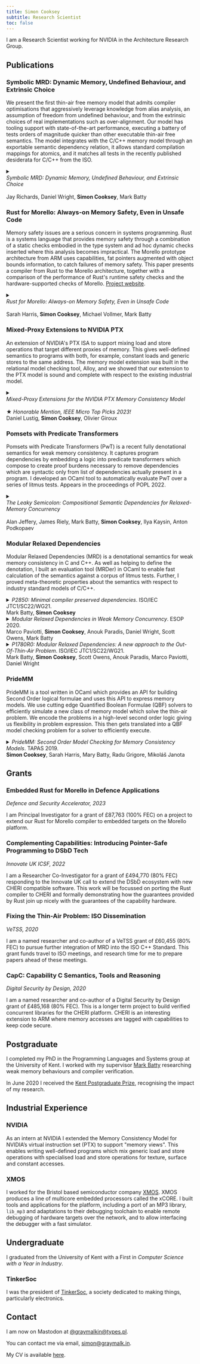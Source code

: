 ```yaml
---
title: Simon Cooksey
subtitle: Research Scientist
toc: false
---
```


I am a Research Scientist working for NVIDIA in the Architecture Research Group.

## Publications
### Symbolic MRD: Dynamic Memory, Undefined Behaviour, and Extrinsic Choice
We present the first thin-air free memory model that admits compiler optimisations that aggressively leverage knowledge from alias analysis, an assumption of freedom from undefined behaviour, and from the extrinsic choices of real implementations such as over-alignment.
Our model has tooling support with state-of-the-art performance, executing a battery of tests orders of magnitude quicker than other executable thin-air free semantics.
The model integrates with the C/C++ memory model through an exportable semantic dependency relation, it allows standard compilation mappings for atomics, and it matches all tests in the recently published desiderata for C/C++ from the ISO.

<details class="pub">
<summary>
<div><i>Symbolic MRD: Dynamic Memory, Undefined Behaviour, and Extrinsic Choice</i></div>
<br />
Jay Richards, Daniel Wright, <b>Simon Cooksey</b>, Mark Batty
</summary>
<a href="/papers/oopsla25.pdf" target="_blank">[PDF]</a>
<pre language="BibTeX">
To follow at OOPSLA 2025.
</pre>
</details>

### Rust for Morello: Always-on Memory Safety, Even in Unsafe Code
Memory safety issues are a serious concern in systems programming.
Rust is a systems language that provides memory safety through a combination of a static checks embodied in the type system and ad hoc dynamic checks inserted where this analysis becomes impractical.
The Morello prototype architecture from ARM uses capabilities, fat pointers augmented with object bounds information, to catch failures of memory safety.
This paper presents a compiler from Rust to the Morello architecture, together with a comparison of the performance of Rust's runtime safety checks and the hardware-supported checks of Morello.
[Project website](https://www.cs.kent.ac.uk/people/staff/mjb211/rust/index.htm).

<details class="pub">
<summary>
<div><i>Rust for Morello: Always-on Memory Safety, Even in Unsafe Code</i></div>
<br />
Sarah Harris, <b>Simon Cooksey</b>, Michael Vollmer, Mark Batty
</summary>
<a href="/papers/ecoop23.pdf" target="_blank">[PDF]</a> | <a href="https://github.com/kent-weak-memory/rust" target="_blank">[GitHub]</a>
<pre language="BibTeX">
@InProceedings{SHarris:2023,
  author ={Harris, Sarah and Cooksey, Simon and Vollmer, Michael and Batty, Mark},
  title ={{Rust for Morello: Always-On Memory Safety, Even in Unsafe Code}},
  booktitle ={37th European Conference on Object-Oriented Programming (ECOOP 2023)},
  pages ={39:1--39:27},
  series ={Leibniz International Proceedings in Informatics (LIPIcs)},
  ISBN ={978-3-95977-281-5},
  ISSN ={1868-8969},
  year ={2023},
  volume ={263},
  editor ={Ali, Karim and Salvaneschi, Guido},
  publisher ={Schloss Dagstuhl -- Leibniz-Zentrum f{\"u}r Informatik},
  address ={Dagstuhl, Germany},
  URL ={https://drops.dagstuhl.de/opus/volltexte/2023/18232},
  URN ={urn:nbn:de:0030-drops-182322},
  doi ={10.4230/LIPIcs.ECOOP.2023.39},
  annote ={Keywords: Compilers, Rust, Memory Safety, CHERI}
}</pre>
</details>

### Mixed-Proxy Extensions to NVIDIA PTX

An extension of NVIDIA's PTX ISA to support mixing load and store operations that target different proxies of memory. This gives well-defined semantics to programs with both, for example, constant loads and generic stores to the same address.
The memory model extension was built in the relational model checking tool, Alloy, and we showed that our extension to the PTX model is sound and complete with respect to the existing industrial model.

<details class="pub">
<summary>
<div><i>Mixed-Proxy Extensions for the NVIDIA PTX Memory Consistency Model</i></div>
<br />
★ <i>Honorable Mention, IEEE Micro Top Picks 2023!</i>
<br />
Daniel Lustig, <b>Simon Cooksey</b>, Olivier Giroux
</summary>
<a href="papers/isca22.pdf" target="_blank">[PDF]</a>
<pre language="BibTeX">@inproceedings{DLustig:2022,
  author = {Lustig, Daniel and Cooksey, Simon and Giroux, Olivier},
  title = {Mixed-Proxy Extensions for the NVIDIA PTX Memory Consistency Model: Industrial Product},
  booktitle = {Proceedings of the 49th Annual International Symposium on Computer Architecture},
  pages = {1058-1070},
  publisher = {Association for Computing Machinery},
  year = {2022},
  isbn = {9781450386104},
  address = {New York, NY, USA},
  url = {https://doi.org/10.1145/3470496.3533045},
  doi = {10.1145/3470496.3533045},
  numpages = {13},
  location = {New York, New York},
  series = {ISCA '22}
}</pre>
</details>


### Pomsets with Predicate Transformers

Pomsets with Predicate Transformers (PwT) is a recent fully denotational semantics for weak memory consistency.
It captures program dependencies by embedding a logic into predicate transformers which compose to create proof burdens necessary to remove dependencies which are syntactic only from list of dependencies actually present in a program.
I developed an OCaml tool to automatically evaluate PwT over a series of litmus tests. Appears in the proceedings of POPL 2022.

<details class="pub">
<summary>
<div><i>The Leaky Semicolon: Compositional Semantic Dependencies for Relaxed-Memory Concurrency</i></div>
<br >
Alan Jeffery, James Riely, Mark Batty, <b>Simon Cooksey</b>, Ilya Kaysin, Anton Podkopaev
</summary>
<a href="papers/popl22.pdf" target="_blank">[PDF]</a>
<pre language="BibTeX">@inproceedings{AJeffrey:2022,
  title={The Leaky Semicolon: Compositional Semantic Dependencies for Relaxed-Memory Concurrency},
  author={Jeffrey, Alan and Riely, James and Batty, Mark and Cooksey, Simon and Kaysin, Ilya and Podkopaev, Anton},
  booktitle={Proceedings of the 49th {ACM} {SIGPLAN} Symposium on Principles of Programming Languages, {POPL} 2022, Philadelphia, USA, January 18-20, 2022},
  editor={Rajeev Alur and Hongseok Yang},
  pages={54--84},
  publisher={{ACM}},
  year={2022},
  url={https://doi.org/10.1145/3498716}
}
</pre>
</details>

### Modular Relaxed Dependencies

Modular Relaxed Dependencies (MRD) is a denotational semantics for weak memory consistency in C and C++.
As well as helping to define the denotation, I built an evaluation tool (MRDer) in OCaml to enable fast calculation of the semantics against a corpus of litmus tests.
Further, I proved meta-theoretic properties about the semantics with respect to industry standard models of C/C++.

<details class="pub">
<summary>
<i>P2850: Minimal compiler preserved dependencies</i>.
ISO/IEC JTC1/SC22/WG21.
<br >
Mark Batty, <b>Simon Cooksey</b>
</summary>
<a href="/iso-papers/p2850/p2850r0.html" rel="noreferrer" target="_blank">Online working document</a>
<pre language="BibTeX">@techreport{MBatty:P2850,
    author="Batty, Mark and Cooksey, Simon",
    title="Minimal compiler preserved dependencies",
    institution="ISO/IEC JTC1/SC22/WG21",
    month="June",
    year="2023",
    number="P2850R0"
}</pre>
</details>

<details class="pub">
<summary>
<i>Modular Relaxed Dependencies in Weak Memory Concurrency</i>. 
ESOP 2020.
<br >
Marco Paviotti, <b>Simon Cooksey</b>, Anouk Paradis, Daniel Wright, Scott Owens, Mark Batty
</summary>
<a href="papers/esop20.pdf" target="_blank">[PDF]</a>
<pre language="BibTeX">@inproceedings{MPaviotti:ESOP20,
  title={Modular Relaxed Dependencies in Weak Memory Concurrency},
  author={Pavoitti, Marco and Cooksey, Simon and Paradis, Anouk and Wright, Daniel and Owens, Scott and Batty, Mark},
  booktitle="Programming Languages and Systems",
  editor="M{\"u}ller, Peter",
  year="2020",
  publisher="Springer International Publishing",
  address="Cham",
  pages="599--625",
}
</pre>
</details>

<details class="pub">
<summary>
<i>P1780R0: Modular Relaxed Dependencies: A new approach to the Out-Of-Thin-Air Problem</i>.
ISO/IEC JTC1/SC22/WG21.
<br >
Mark Batty, <b>Simon Cooksey</b>, Scott Owens, Anouk Paradis, Marco Paviotti, Daniel Wright
</summary>
<a href="https://wg21.link/p1780" rel="noreferrer" target="_blank">Online working document</a>
<pre language="BibTeX">@techreport{MBatty:P1780,
  author="Batty, Mark and Cooksey, Simon and Owens, Scott and Paradis, Anouk and Paviotti, Marco and Wright, Daniel",
  title="Modular Relaxed Dependencies: A new approach to the Out-Of-Thin-Air Problem",
  institution="ISO/IEC JTC1/SC22/WG21",
  month="June",
  year="2019",
  number="P1780R0"
}</pre>
</details>

### PrideMM

PrideMM is a tool written in OCaml which provides an API for building Second Order logical formulae and uses this API to express memory models.
We use cutting edge Quantified Boolean Formulae (QBF) solvers to efficiently simulate a new class of memory model which solve the thin-air problem.
We encode the problems in a high-level second order logic giving us flexibility in problem expression.
This then gets translated into a QBF model checking problem for a solver to efficiently execute.

<details class="pub">
<summary>
<i>PrideMM: Second Order Model Checking for Memory Consistency Models</i>. TAPAS 2019.
<br >
<b>Simon Cooksey</b>, Sarah Harris, Mary Batty, Radu Grigore, Mikoláš Janota
</summary>
<a href="papers/tapas19.pdf" target="_blank">[PDF]</a>
<pre language="BibTeX">@inproceedings{SCooksey:TAPAS19,
  author="Cooksey, Simon and Harris, Sarah and Batty, Mark and Grigore, Radu and Janota, Mikol\'{a}\v{s}",
  title="PrideMM: Second Order Model Checking for Memory Consistency Models",
  booktitle="10th Workshop on Tools for Automatic Program Analysis",
  year="2019"
}</pre>
</details>

## Grants
### Embedded Rust for Morello in Defence Applications
_Defence and Security Accelerator, 2023_

I am Principal Investigator for a grant of £87,763 (100% FEC) on a project to extend our Rust for Morello compiler to embedded targets on the Morello platform.

### Complementing Capabilities: Introducing Pointer-Safe Programming to DSbD Tech
_Innovate UK ICSF, 2022_

I am a Researcher Co-Investigator for a grant of £494,770 (80% FEC) responding to the Innovate UK call to extend the DSbD ecosystem with new CHERI compatible software.
This work will be focussed on porting the Rust compiler to CHERI and formally demonstrating how the guarantees provided by Rust join up nicely with the guarantees of the capability hardware.

### Fixing the Thin-Air Problem: ISO Dissemination
_VeTSS, 2020_

I am a named researcher and co-author of a VeTSS grant of £60,455 (80% FEC) to pursue further integration of MRD into the ISO C++ Standard.
This grant funds travel to ISO meetings, and research time for me to prepare papers ahead of these meetings.

### CapC: Capability C Semantics, Tools and Reasoning
_Digital Security by Design, 2020_

I am a named researcher and co-author of a Digital Security by Design grant of £485,168 (80% FEC).
This is a longer term project to build verified concurrent libraries for the CHERI platform.
CHERI is an interesting extension to ARM where memory accesses are tagged with capabilities to keep code secure.

## Postgraduate
I completed my PhD in the Programming Languages and Systems group at the University of Kent.
I worked with my supervisor [Mark Batty][mark] researching weak memory behaviours and compiler verification.

In June 2020 I received the [Kent Postgraduate Prize][prize], recognising the impact of my research.

[mark]: https://www.kent.ac.uk/computing/people/3126/batty-mark
[prize]: https://blogs.kent.ac.uk/graduateschoolnews/2020/05/19/graduate-school-prizes-2020/

## Industrial Experience
### NVIDIA
As an intern at NVIDIA I extended the Memory Consistency Model for NVIDIA’s virtual instruction set (PTX) to support "memory views".
This enables writing well-defined programs which mix generic load and store operations with specialised load and store operations for texture, surface and constant accesses.

### XMOS
I worked for the Bristol based semiconductor company [XMOS][xmos].
XMOS produces a line of multicore embedded processors called the xCORE.
I built tools and applications for the platform, including a port of an MP3 library, `lib_mp3` and adaptations to their debugging toolchain to enable remote debugging of hardware targets over the network, and to allow interfacing the debugger with a fast simulator.

[xmos]: https://www.xmos.com

## Undergraduate
I graduated from the University of Kent with a First in _Computer Science with a Year in Industry_.

### TinkerSoc
I was the president of [TinkerSoc][TinkerSoc], a society dedicated to making things, particularly electronics.

[TinkerSoc]: https://tinkersoc.org

## Contact
I am now on Mastodon at <a rel="me" href="https://types.pl/@graymalkin">\@graymalkin\@types.pl</a>.

You can contact me via email, [simon@graymalk.in](mailto:simon@graymalk.in).

My CV is available [here](./cv.pdf).

